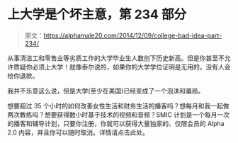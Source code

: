 # 上大学是个坏主意，第 234 部分

> 原文：<https://alphamale20.com/2014/12/09/college-bad-idea-part-234/>

从事清洁工和零售业等劣质工作的大学毕业生人数创下历史新高。但是你甚至不允许质疑你必须上大学！就像泰尔说的，如果你的大学学位证明是无用的，没有人会给你退款。

我并不乐意这么说，但是大学(至少在美国)已经变成了一个泡沫和骗局。

想要超过 35 个小时的如何改善女性生活和财务生活的播客吗？想每月和我一起做两次教练吗？想要获得数小时基于技术的视频和音频？SMIC 计划是一个每月一次的播客和辅导计划，只要你注册，你就可以获得大量独家的、仅限会员的 Alpha 2.0 内容，并且你可以随时取消。详情请点击此处。